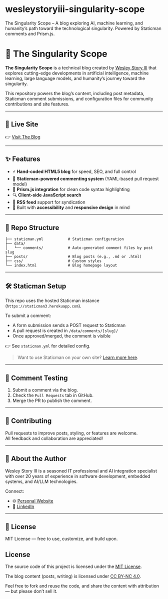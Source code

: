 # wesleystoryiii-singularity-scope
The Singularity Scope – A blog exploring AI, machine learning, and humanity’s path toward the technological singularity. Powered by Staticman comments and Prism.js.
# 🧠 The Singularity Scope

**The Singularity Scope** is a technical blog created by [Wesley Story III](https://www.wesleystoryiii.com) that explores cutting-edge developments in artificial intelligence, machine learning, large language models, and humanity’s journey toward the singularity.

This repository powers the blog’s content, including post metadata, Staticman comment submissions, and configuration files for community contributions and site features.

---

## 🚀 Live Site

👉 [Visit The Blog](https://www.wesleystoryiii.com/singularity-scope)

---

## ✨ Features

- ⚡ **Hand-coded HTML5 blog** for speed, SEO, and full control
- 💬 **Staticman-powered commenting system** (YAML-based pull request model)
- 🎨 **Prism.js integration** for clean code syntax highlighting
- 🔍 **Client-side JavaScript search**
- 📰 **RSS feed** support for syndication
- 🔐 Built with **accessibility** and **responsive design** in mind

---

## 📂 Repo Structure

```
├── staticman.yml           # Staticman configuration
├── data/
│   └── comments/           # Auto-generated comment files by post slug
├── posts/                  # Blog posts (e.g., .md or .html)
├── css/                    # Custom styles
└── index.html              # Blog homepage layout
```

---

## 🛠 Staticman Setup

This repo uses the hosted Staticman instance (`https://staticman3.herokuapp.com`).

To submit a comment:
- A form submission sends a POST request to Staticman
- A pull request is created in `/data/comments/[slug]/`
- Once approved/merged, the comment is visible

👉 See `staticman.yml` for detailed config.

> Want to use Staticman on your own site? [Learn more here](https://staticman.net/docs/).

---

## 🧪 Comment Testing

1. Submit a comment via the blog.
2. Check the `Pull Requests` tab in GitHub.
3. Merge the PR to publish the comment.

---

## 📢 Contributing

Pull requests to improve posts, styling, or features are welcome.  
All feedback and collaboration are appreciated!

---

## 🧠 About the Author

Wesley Story III is a seasoned IT professional and AI integration specialist with over 20 years of experience in software development, embedded systems, and AI/LLM technologies.

Connect:
- 🌐 [Personal Website](https://www.wesleystoryiii.com)
- 💼 [LinkedIn](https://www.linkedin.com/in/wesleystoryiii)

---

## 📄 License

MIT License — free to use, customize, and build upon.

## License

The source code of this project is licensed under the [MIT License](LICENSE).

The blog content (posts, writing) is licensed under [CC BY-NC 4.0](https://creativecommons.org/licenses/by-nc/4.0/).

Feel free to fork and reuse the code, and share the content with attribution — but please don’t sell it.

